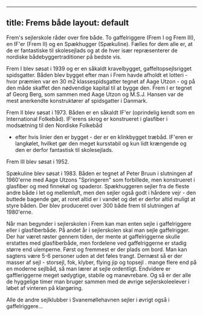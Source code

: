 ---
title: Frems både
layout: default
----

Frem's sejlerskole råder over fire både. To gaffelriggere
(Frem I og Frem III), en IF'er (Frem II) og en Spækhugger
(Spækuline). Fælles for dem alle er, at de er fantastiske til
skolesejlads og at de hver især repræsenterer de nordiske
bådebyggertraditioner på bedste vis.

Frem I blev søsat i 1939 og er en såkaldt kravelbygget,
gaffeltopsejlsrigget spidsgatter. Båden blev bygget efter man i Frem
havde afholdt et lotteri - hvor præmien var en 30 m2
klassespidsgatter tegnet af Aage Utzon - og på den måde
skaffet den nødvendige kapital til at bygge den. Frem I er tegnet af
Georg Berg, som sammen med Aage Utzon og M.S.J. Hansen var de mest
anerkendte konstruktører af spidsgatter i Danmark.
 
Frem II blev søsat i 1973. Båden er en såkaldt IF'er
(oprindelig kendt som en International Folkebåd). IF'erens skrog
er konstrueret i glasfiber i modsætning til den Nordiske Folkebåd
- efter hvis linier den er bygget - der er en
klinkbygget træbåd. IF'eren er langkølet, hvilket gør den meget
kursstabil og kun lidt krængende og den er derfor fantastisk til
skolesejlads.
 
Frem III blev søsat i 1952.

Spækuline blev søsat i 1983. Båden er tegnet af Peter Bruun i
slutningen af 1960'erne med Aage Utzons "Springeren"
som forbillede, men konstrueret i glasfiber og med finnekøl og
spaderor. Spækhuggeren sejler fra de fleste andre både i let og
mellemluft, men den sejler også godt i hårdere vejr - den
buttede bagende gør, at roret altid er i vandet og det er derfor altid
muligt at styre båden. Der blev produceret over 300 både frem til
slutningen af 1980'erne.

Når man begynder i sejlerskolen i Frem kan man enten sejle i
gaffelriggere eller i glasfiberbåde. På andet år i sejlerskolen skal
man sejle gaffelrigger. Der har været røster gennem tiden, der mente
at gaffelriggerne skulle erstattes med glasfiberbåde, men fordelene
ved gaffelriggerne er stadig større end ulemperne. Først og fremmest
er der plads om bord. Man kan sagtens være 5-6 personer uden at det
føles trangt. Dernæst så er der masser af sejl - storsejl,
fok, klyber, flying jip og topsejl . mange flere end på en
moderne sejlbåd, så man lærer at sejle ordentligt. Endvidere er
gaffleriggerne meget sødygtige, stabile og manøvrebare. Og så er der
alle de hyggelige timer man bruger sammen med de øvrige
sejlerskoleelever i løbet af vinteren på klargøring.

Alle de andre sejlklubber i Svanemøllehavnen sejler i øvrigt også i
gaffelriggere...


